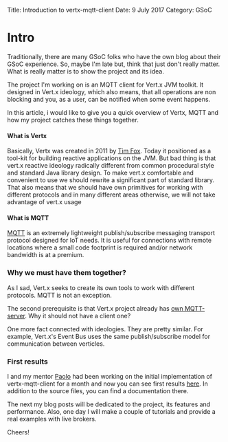 Title: Introduction to vertx-mqtt-client
Date: 9 July 2017
Category: GSoC

# Intro 
Traditionally, there are many GSoC folks who have the own blog about their GSoC experience. So, maybe I'm late but, think that just don't really matter. What is really matter is to show the project and its idea.

The project I'm working on is an MQTT client for Vert.x JVM toolkit. It designed in Vert.x ideology, which also means, that all operations are non blocking and you, as a user, can be notified when some event happens.

In this article, i would like to give you a quick overview of Vertx, MQTT and how my project catches these things together.

#### What is Vertx
Basically, Vertx was created in 2011 by [Tim Fox](https://github.com/purplefox). Today it positioned as a tool-kit for building reactive applications on the JVM. But bad thing is that vert.x reactive ideology radically different from common procedural style and standard Java library design. To make vert.x comfortable and convenient to use we should rewrite a significant part of standard library. That also means that we should have own primitives for working with different protocols and in many different areas otherwise, we will not take advantage of vert.x usage

#### What is MQTT
[MQTT](http://mqtt.org/news) is an extremely lightweight publish/subscribe messaging transport protocol designed for IoT needs. It is useful for connections with remote locations where a small code footprint is required and/or network bandwidth is at a premium.  

### Why we must have them together?
As I sad, Vert.x seeks to create its own tools to work with different protocols. MQTT is not an exception.

The second prerequisite is that Vert.x project already has [own MQTT-server](https://github.com/vert-x3/vertx-mqtt-server). Why it should not have a client one?

One more fact connected with ideologies. They are pretty similar. For example, Vert.x's Event Bus uses the same publish/subscribe model for communication between verticles.

### First results

I and my mentor [Paolo](https://github.com/ppatierno) had been working on the initial implementation of vertx-mqtt-client for a month and now you can see first results [here](https://github.com/vert-x3/vertx-mqtt-client). In addition to the source files, you can find a documentation there. 

The next my blog posts will be dedicated to the project, its features and performance. Also, one day I will make a couple of tutorials and provide a real examples with live brokers.

Cheers!